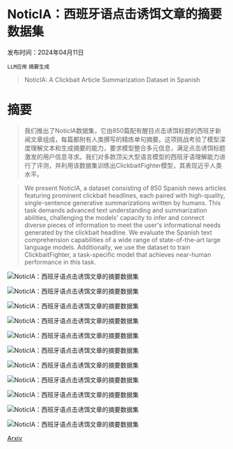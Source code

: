 # NoticIA：西班牙语点击诱饵文章的摘要数据集

发布时间：2024年04月11日

`LLM应用` `摘要生成`

> NoticIA: A Clickbait Article Summarization Dataset in Spanish

# 摘要

> 我们推出了NoticIA数据集，它由850篇配有醒目点击诱饵标题的西班牙新闻文章组成，每篇都附有人类撰写的精炼单句摘要。这项挑战考验了模型深度理解文本和生成摘要的能力，要求模型整合多元信息，满足点击诱饵标题激发的用户信息寻求。我们对多款顶尖大型语言模型的西班牙语理解能力进行了评测，并利用该数据集训练出ClickbaitFighter模型，其表现近乎人类水平。

> We present NoticIA, a dataset consisting of 850 Spanish news articles featuring prominent clickbait headlines, each paired with high-quality, single-sentence generative summarizations written by humans. This task demands advanced text understanding and summarization abilities, challenging the models' capacity to infer and connect diverse pieces of information to meet the user's informational needs generated by the clickbait headline. We evaluate the Spanish text comprehension capabilities of a wide range of state-of-the-art large language models. Additionally, we use the dataset to train ClickbaitFighter, a task-specific model that achieves near-human performance in this task.

![NoticIA：西班牙语点击诱饵文章的摘要数据集](../../../paper_images/2404.07611/x1.png)

![NoticIA：西班牙语点击诱饵文章的摘要数据集](../../../paper_images/2404.07611/x2.png)

![NoticIA：西班牙语点击诱饵文章的摘要数据集](../../../paper_images/2404.07611/x3.png)

![NoticIA：西班牙语点击诱饵文章的摘要数据集](../../../paper_images/2404.07611/x4.png)

![NoticIA：西班牙语点击诱饵文章的摘要数据集](../../../paper_images/2404.07611/x5.png)

![NoticIA：西班牙语点击诱饵文章的摘要数据集](../../../paper_images/2404.07611/x6.png)

![NoticIA：西班牙语点击诱饵文章的摘要数据集](../../../paper_images/2404.07611/x7.png)

![NoticIA：西班牙语点击诱饵文章的摘要数据集](../../../paper_images/2404.07611/x8.png)

![NoticIA：西班牙语点击诱饵文章的摘要数据集](../../../paper_images/2404.07611/x9.png)

![NoticIA：西班牙语点击诱饵文章的摘要数据集](../../../paper_images/2404.07611/x10.png)

![NoticIA：西班牙语点击诱饵文章的摘要数据集](../../../paper_images/2404.07611/x11.png)

[Arxiv](https://arxiv.org/abs/2404.07611)